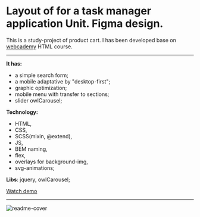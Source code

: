 # Layout of for a task manager application **Unit**. Figma design.
This is a study-project of product cart. I has been developed base on [webcademy](https://webcademy.ru/) HTML course. 

<hr>

**It has:**
- a simple search form;
- a mobile adaptative by "desktop-first";
- graphic optimization;
- mobile menu with transfer to sections;
- slider owlCarousel;

**Technology:** 
- HTML,
- CSS,
- SCSS(mixin, @extend),
- JS,
- BEM naming,
- flex,
- overlays for background-img,
- svg-animations;

**Libs**: jquery, owlCarousel;


[Watch demo](https://nattyme.github.io/unit/)

<hr>

![readme-cover](https://github.com/user-attachments/assets/dc0dd7ca-d04d-4ba5-acbb-a19ed0c72d96)

